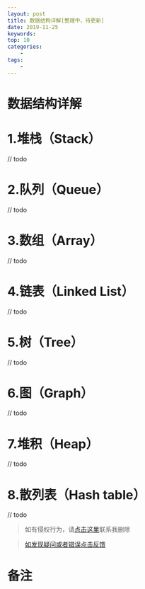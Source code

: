 ```yaml
---
layout: post
title: 数据结构详解[整理中，待更新]
date: 2019-11-25
keywords:
top: 10
categories:
    -
tags:
    -
---
```

# 数据结构详解
# 1.堆栈（Stack）
// todo
# 2.队列（Queue）
// todo
# 3.数组（Array）
// todo
# 4.链表（Linked List）
// todo
# 5.树（Tree）
// todo
# 6.图（Graph）
// todo
# 7.堆积（Heap）
// todo
# 8.散列表（Hash table）
// todo

>如有侵权行为，请[点击这里](https://github.com/cooper-q/MattMeng_hexo/issues)联系我删除

>[如发现疑问或者错误点击反馈](https://github.com/cooper-q/MattMeng_hexo/issues)

# 备注

